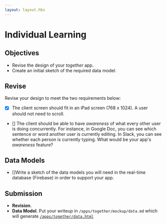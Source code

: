 ```yaml
---
layout: layout.hbs
---
```


# Individual Learning

## Objectives

* Revise the design of your _together_ app.
* Create an initial sketch of the required data model.

## Revise

Revise your design to meet the two requirements below:

* [X] The client screen should fit in an iPad screen (768 x 1024). A user should not need to scroll.
* [] The client should be able to have _awareness_ of what every other user is
doing concurrently. For instance, in Google Doc, you can see which sentence
or word another user is currently editing. In Slack, you can see whether
each person is currently typing. What would be your app's _awareness_ feature?

## Data Models

* []Write a sketch of the data models you will need in the real-time database (Firebase) in order to support your app.

## Submission
* __Revision__. 
* __Data Model__. Put your writeup in `/apps/together/mockup/data.md` which will generate [`/apps/together/data.html`](/apps/together/mockup/data.html)
